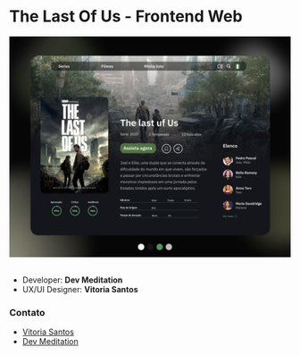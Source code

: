 # The Last Of Us - Frontend Web

![screen](/public/TheLastOfUs_Mode%C3%A7Project.jpg)

## 
- Developer: **Dev Meditation**
- UX/UI Designer: **Vitoria Santos**


### Contato

- [Vitoria Santos](https://www.linkedin.com/in/vit%C3%B3ria-santos-3929191bb/)
- [Dev Meditation]()